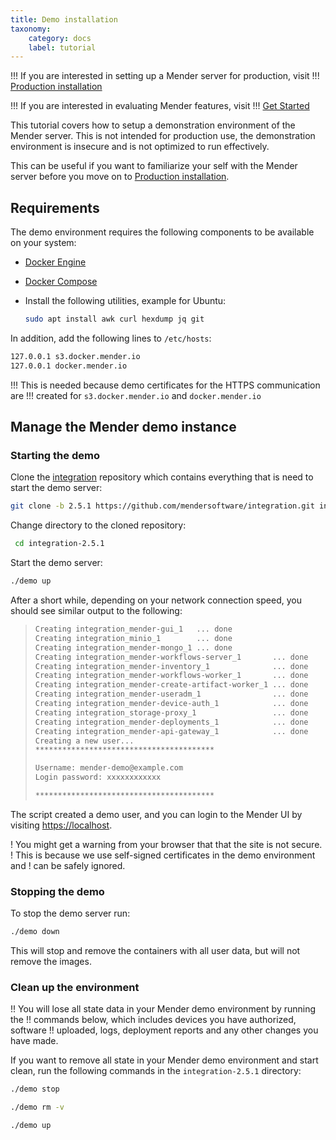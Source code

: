 ```yaml
---
title: Demo installation
taxonomy:
    category: docs
    label: tutorial
---
```


!!! If you are interested in setting up a Mender server for production, visit
!!! [Production installation](../03.Production-installation/docs.md)

!!! If you are interested in evaluating Mender features, visit
!!! [Get Started](../../01.Get-started/chapter.md)

This tutorial covers how to setup a demonstration environment of the Mender
server. This is not intended for production use, the demonstration environment
is insecure and is not optimized to run effectively.

This can be useful if you want to familiarize your self with the Mender server
before you move on to
[Production installation](../03.Production-installation/docs.md).

## Requirements

The demo environment requires the following components to be available
on your system:

* [Docker Engine](https://docs.docker.com/engine/install?target=_blank)
* [Docker Compose](https://docs.docker.com/compose/install?target=_blank)
* Install the following utilities, example for Ubuntu:

    ```bash
    sudo apt install awk curl hexdump jq git
    ```

In addition, add the following lines to `/etc/hosts`:

```bash
127.0.0.1 s3.docker.mender.io
127.0.0.1 docker.mender.io
```

!!! This is needed because demo certificates for the HTTPS communication are
!!! created for `s3.docker.mender.io` and `docker.mender.io`

## Manage the Mender demo instance

### Starting the demo

Clone the [integration](https://github.com/mendersoftware/integration?target=_blank)
repository which contains everything that is need to start the demo server:
<!--AUTOVERSION: "-b %"/integration "integration-%"/integration -->
```bash
git clone -b 2.5.1 https://github.com/mendersoftware/integration.git integration-2.5.1
```

Change directory to the cloned repository:
<!--AUTOVERSION: "integration-%"/integration -->
```bash
 cd integration-2.5.1
```

Start the demo server:

```bash
./demo up
```

After a short while, depending on your network connection speed, you should see
similar output to the following:

>```bash
>Creating integration_mender-gui_1   ... done
>Creating integration_minio_1        ... done
>Creating integration_mender-mongo_1 ... done
>Creating integration_mender-workflows-server_1       ... done
>Creating integration_mender-inventory_1              ... done
>Creating integration_mender-workflows-worker_1       ... done
>Creating integration_mender-create-artifact-worker_1 ... done
>Creating integration_mender-useradm_1                ... done
>Creating integration_mender-device-auth_1            ... done
>Creating integration_storage-proxy_1                 ... done
>Creating integration_mender-deployments_1            ... done
>Creating integration_mender-api-gateway_1            ... done
>Creating a new user...
>****************************************
>
>Username: mender-demo@example.com
>Login password: xxxxxxxxxxxx
>
>****************************************
>```

The script created a demo user, and you can login to the Mender UI by visiting
[https://localhost](https://localhost?target=_blank).

! You might get a warning from your browser that that the site is not secure.
! This is because we use self-signed certificates in the demo environment and
! can be safely ignored.

### Stopping the demo

To stop the demo server run:

```bash
./demo down
```

This will stop and remove the containers with all user data, but will not remove
the images.

### Clean up the environment

!! You will lose all state data in your Mender demo environment by running the
!! commands below, which includes devices you have authorized, software
!! uploaded, logs, deployment reports and any other changes you have made.

<!--AUTOVERSION: "integration-%"/integration -->
If you want to remove all state in your Mender demo environment and start clean,
run the following commands in the `integration-2.5.1` directory:

```bash
./demo stop
```

```bash
./demo rm -v
```

```bash
./demo up
```
